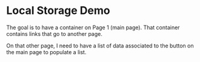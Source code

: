 # Local Storage Demo

The goal is to have a container on Page 1 (main page). That container contains links that go to another page. 

On that other page, I need to have a list of data associated to the button on the main page to populate a list.